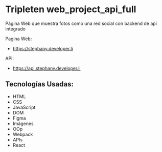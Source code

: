 # Tripleten web_project_api_full

Página Web que muestra fotos como una red social con backend de api integrado

Pagina Web: 
- https://stephany.developer.li

API:
- https://api.stephany.developer.li

## Tecnologías Usadas:
- HTML
- CSS
- JavaScript
- DOM
- Figma
- Imágenes
- OOp
- Webpack
- APIs
- React
